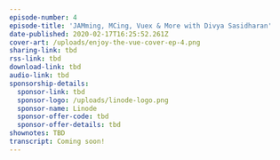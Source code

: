 ```yaml
---
episode-number: 4
episode-title: 'JAMming, MCing, Vuex & More with Divya Sasidharan'
date-published: 2020-02-17T16:25:52.261Z
cover-art: /uploads/enjoy-the-vue-cover-ep-4.png
sharing-link: tbd
rss-link: tbd
download-link: tbd
audio-link: tbd
sponsorship-details:
  sponsor-link: tbd
  sponsor-logo: /uploads/linode-logo.png
  sponsor-name: Linode
  sponsor-offer-code: tbd
  sponsor-offer-details: tbd
shownotes: TBD
transcript: Coming soon!
---
```


